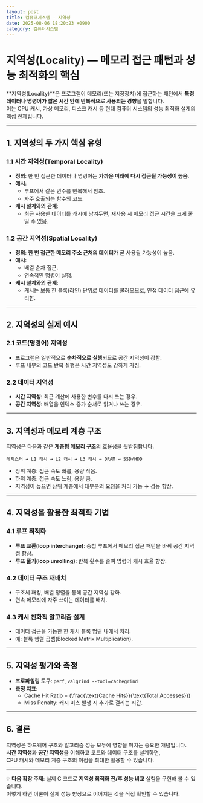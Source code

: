```yaml
---
layout: post
title: 컴퓨터시스템 - 지역성
date: 2025-08-06 18:20:23 +0900
category: 컴퓨터시스템
---
```

# 지역성(Locality) — 메모리 접근 패턴과 성능 최적화의 핵심

**지역성(Locality)**은 프로그램이 메모리(또는 저장장치)에 접근하는 패턴에서 **특정 데이터나 명령어가 짧은 시간 안에 반복적으로 사용되는 경향**을 말합니다.  
이는 CPU 캐시, 가상 메모리, 디스크 캐시 등 현대 컴퓨터 시스템의 성능 최적화 설계의 핵심 전제입니다.

---

## 1. 지역성의 두 가지 핵심 유형

### 1.1 시간 지역성(Temporal Locality)
- **정의**: 한 번 접근한 데이터나 명령어는 **가까운 미래에 다시 접근될 가능성이 높음**.
- **예시**:
  - 루프에서 같은 변수를 반복해서 참조.
  - 자주 호출되는 함수의 코드.
- **캐시 설계와의 관계**:
  - 최근 사용한 데이터를 캐시에 남겨두면, 재사용 시 메모리 접근 시간을 크게 줄일 수 있음.

### 1.2 공간 지역성(Spatial Locality)
- **정의**: **한 번 접근한 메모리 주소 근처의 데이터**가 곧 사용될 가능성이 높음.
- **예시**:
  - 배열 순차 접근.
  - 연속적인 명령어 실행.
- **캐시 설계와의 관계**:
  - 캐시는 보통 한 블록(라인) 단위로 데이터를 불러오므로, 인접 데이터 접근에 유리함.

---

## 2. 지역성의 실제 예시

### 2.1 코드(명령어) 지역성
- 프로그램은 일반적으로 **순차적으로 실행**되므로 공간 지역성이 강함.
- 루프 내부의 코드 반복 실행은 시간 지역성도 강하게 가짐.

### 2.2 데이터 지역성
- **시간 지역성**: 최근 계산에 사용한 변수를 다시 쓰는 경우.
- **공간 지역성**: 배열을 인덱스 증가 순서로 읽거나 쓰는 경우.

---

## 3. 지역성과 메모리 계층 구조

지역성은 다음과 같은 **계층형 메모리 구조**의 효율성을 뒷받침합니다.

```
레지스터 → L1 캐시 → L2 캐시 → L3 캐시 → DRAM → SSD/HDD
```

- 상위 계층: 접근 속도 빠름, 용량 작음.
- 하위 계층: 접근 속도 느림, 용량 큼.
- 지역성이 높으면 상위 계층에서 대부분의 요청을 처리 가능 → 성능 향상.

---

## 4. 지역성을 활용한 최적화 기법

### 4.1 루프 최적화
- **루프 교환(loop interchange)**: 중첩 루프에서 메모리 접근 패턴을 바꿔 공간 지역성 향상.
- **루프 풀기(loop unrolling)**: 반복 횟수를 줄여 명령어 캐시 효율 향상.

### 4.2 데이터 구조 재배치
- 구조체 패킹, 배열 정렬을 통해 공간 지역성 강화.
- 연속 메모리에 자주 쓰이는 데이터를 배치.

### 4.3 캐시 친화적 알고리즘 설계
- 데이터 접근을 가능한 한 캐시 블록 범위 내에서 처리.
- 예: 블록 행렬 곱셈(Blocked Matrix Multiplication).

---

## 5. 지역성 평가와 측정

- **프로파일링 도구**: `perf`, `valgrind --tool=cachegrind`
- **측정 지표**:
  - Cache Hit Ratio = \(\frac{\text{Cache Hits}}{\text{Total Accesses}}\)
  - Miss Penalty: 캐시 미스 발생 시 추가로 걸리는 시간.

---

## 6. 결론

지역성은 하드웨어 구조와 알고리즘 성능 모두에 영향을 미치는 중요한 개념입니다.  
**시간 지역성**과 **공간 지역성**을 이해하고 코드와 데이터 구조를 설계하면,  
CPU 캐시와 메모리 계층 구조의 이점을 최대한 활용할 수 있습니다.

---

💡 **다음 확장 주제**: 실제 C 코드로 **지역성 최적화 전/후 성능 비교** 실험을 구현해 볼 수 있습니다.  
이렇게 하면 이론이 실제 성능 향상으로 이어지는 것을 직접 확인할 수 있습니다.
